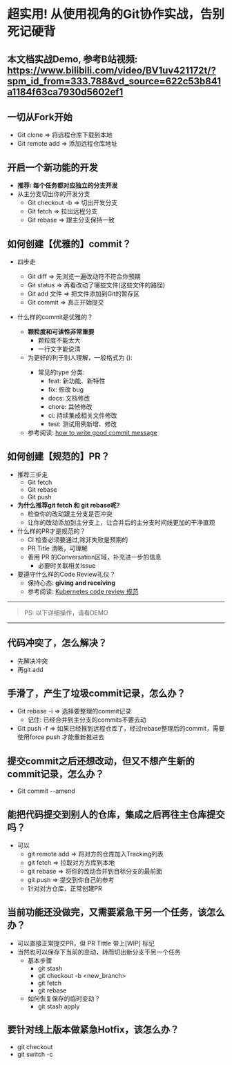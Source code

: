 # 超实用! 从使用视角的Git协作实战，告别死记硬背

## 本文档实战Demo, 参考B站视频: https://www.bilibili.com/video/BV1uv421172t/?spm_id_from=333.788&vd_source=622c53b841a1184f63ca7930d5602ef1

## 一切从Fork开始
* Git clone => 将远程仓库下载到本地
* Git remote add  => 添加远程仓库地址

## 开启一个新功能的开发
* **推荐: 每个任务都对应独立的分支开发**
* 从主分支切出你的开发分支
    * Git checkout -b  => 切出开发分支
    * Git fetch  =>  拉出远程分支
    * Git rebase => 跟主分支保持一致

## 如何创建【优雅的】commit？
* 四步走
    * Git diff => 先浏览一遍改动符不符合你预期
    * Git status => 再看改动了哪些文件(这些文件的路径)
    * Git add 文件 => 把文件添加到Git的暂存区
    * Git commit => 真正开始提交

* 什么样的commit是优雅的？
    * **颗粒度和可读性非常重要**
        * 颗粒度不能太大
        * 一行文字能说清
    * 为更好的利于别人理解，一般格式为 <type>(<scope>): <subject>
        * 常见的type 分类:
            * feat: 新功能、新特性
            * fix: 修改 bug
            * docs: 文档修改
            * chore: 其他修改
            * ci: 持续集成相关文件修改
            * test: 测试用例新增、修改
    * 参考阅读: [how to write good commit message](https://cbea.ms/git-commit/)

## 如何创建【规范的】PR？
* 推荐三步走
    * Git fetch
    * Git rebase
    * Git push
* **为什么推荐git fetch 和 git rebase呢?**
    * 检查你的改动跟主分支是否冲突
    * 让你的改动添加到主分支上，让合并后的主分支时间线更加的干净直观
* 什么样的PR才是规范的？
    * CI 检查必须要通过,除非失败是预期的
    * PR Title 清晰，可理解
    * 善用 PR 的Conversation区域，补充进一步的信息
        * 必要时关联相关Issue
* 要遵守什么样的Code Review礼仪？
    * 保持心态: **giving and receiving**
    * 参考阅读: [Kubernetes code review 规范](https://github.com/kubernetes/community/blob/master/contributors/guide/contributing.md#code-review)

---
> PS: 以下详细操作，请看DEMO
---

## 代码冲突了，怎么解决？
* 先解决冲突
* 再git add

## 手滑了，产生了垃圾commit记录，怎么办？
* Git rebase -i => 选择要整理的commit记录
    * 记住: 已经合并到主分支的commits不要去动
* Git push -f  => 如果已经推到远程仓库了，经过rebase整理后的commit，需要使用force push 才能重新推进去

## 提交commit之后还想改动，但又不想产生新的commit记录，怎么办？
* Git commit --amend

## 能把代码提交到别人的仓库，集成之后再往主仓库提交吗？
* 可以
    * git remote add => 将对方的仓库加入Tracking列表
    * git fetch => 拉取对方方库到本地
    * git rebase => 将你的改动合并到目标分支的最前面
    * git push => 提交到你自己的参考
    * 针对对方仓库，正常创建PR

## 当前功能还没做完，又需要紧急干另一个任务，该怎么办？
* 可以直接正常提交PR，但 PR Tittle 带上[WIP] 标记
* 当然也可以保存下当前的变动，转而切出新分支干另一个任务
    * 基本步骤
        * git stash
        * git checkout -b <new_branch>
        * git fetch
        * git rebase 
    * 如何恢复保存的临时变动？
        * git stash apply 

## 要针对线上版本做紧急Hotfix，该怎么办？
* git checkout <commit>
* git switch -c 
